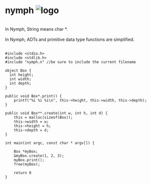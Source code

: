 # nymph ![logo](http://icons.iconarchive.com/icons/iron-devil/ids-game-world/32/Fairy-icon.png)
<br/>
In Nymph, String means char *.
<br/>
<br/>
In Nymph, ADTs and primitive data type functions are simplified.
<br/>
<br/>


    #include <stdio.h>
    #include <stdlib.h>
    #include "nymph.n" //be sure to include the current filename

    object Box {
      int height;
      int width;
      int depth;
    }

    public void Box*.print() {
        printf("%i %i %i\n", this->height, this->width, this->depth);
    }

    public void Box**.create(int w, int h, int d) {
        this = malloc(sizeof(Box));
        this->width = w;
        this->height = h;
        this->depth = d;
    }

    int main(int argc, const char * argv[]) {

        Box *myBox;
        &myBox.create(1, 2, 3);
        myBox.print();
        free(myBox);
        
        return 0
    }
